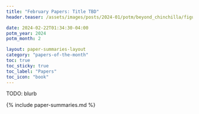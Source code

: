 ```yaml
---
title: "February Papers: Title TBD"
header.teaser: /assets/images/posts/2024-01/potm/beyond_chinchilla/figure_1b.png

date: 2024-02-22T01:34:30-04:00
potm_year: 2024
potm_month: 2

layout: paper-summaries-layout
category: "papers-of-the-month"
toc: true
toc_sticky: true
toc_label: "Papers"
toc_icon: "book"
---
```


TODO: blurb

{% include paper-summaries.md %}
